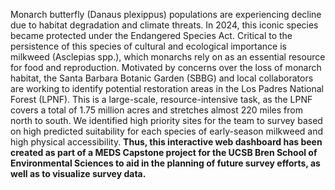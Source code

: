 Monarch butterfly (Danaus plexippus) populations are experiencing decline due to habitat degradation and climate threats. In 2024, this iconic species became protected under the Endangered Species Act. Critical to the persistence of this species of cultural and ecological importance is milkweed (Asclepias spp.), which monarchs rely on as an essential resource for food and reproduction. Motivated by concerns over the loss of monarch habitat, the Santa Barbara Botanic Garden (SBBG) and local collaborators are working to identify potential restoration areas in the Los Padres National Forest (LPNF). This is a large-scale, resource-intensive task, as the LPNF covers a total of 1.75 million acres and stretches almost 220 miles from north to south. We identified high priority sites for the team to survey based on high predicted suitability for each species of early-season milkweed and high physical accessibility. **Thus, this interactive web dashboard has been created as part of a MEDS Capstone project for the UCSB Bren School of Environmental Sciences to aid in the planning of future survey efforts, as well as to visualize survey data.**
